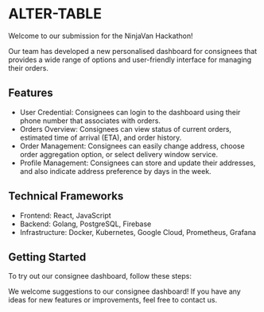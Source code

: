 # ALTER-TABLE

Welcome to our submission for the NinjaVan Hackathon!  

Our team has developed a new personalised dashboard for consignees that provides a wide range of options and user-friendly interface for managing their orders.

## Features

* User Credential: Consignees can login to the dashboard using their phone number that associates with orders.
* Orders Overview: Consignees can view status of current orders, estimated time of arrival (ETA), and order history.
* Order Management: Consignees can easily change address, choose order aggregation option, or select delivery window service.
* Profile Management: Consignees can store and update their addresses, and also indicate address preference by days in the week.

## Technical Frameworks

* Frontend: React, JavaScript
* Backend: Golang, PostgreSQL, Firebase
* Infrastructure: Docker, Kubernetes, Google Cloud, Prometheus, Grafana

## Getting Started

To try out our consignee dashboard, follow these steps:



We welcome suggestions to our consignee dashboard! If you have any ideas for new features or improvements, feel free to contact us.
